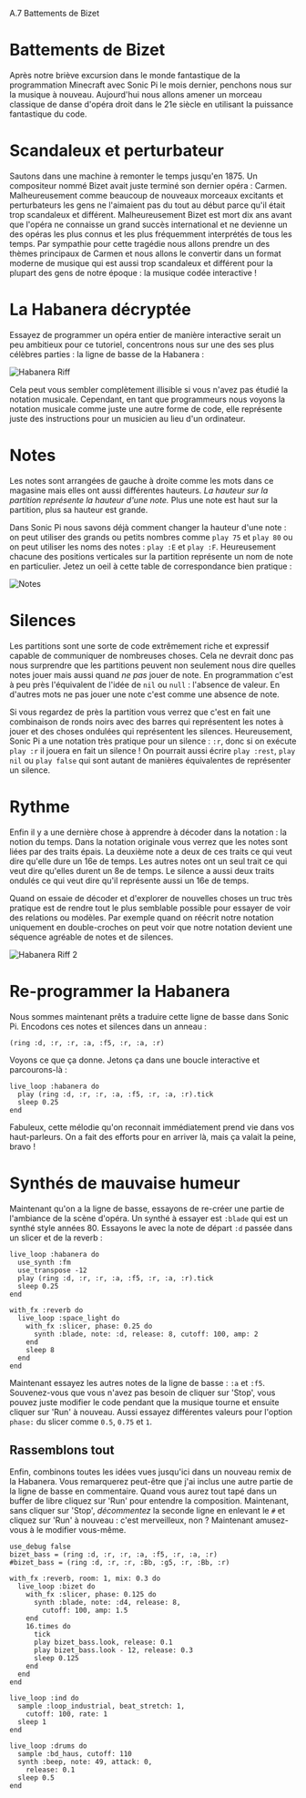 A.7 Battements de Bizet

# Battements de Bizet

Après notre briève excursion dans le monde fantastique de la
programmation Minecraft avec Sonic Pi le mois dernier, penchons nous
sur la musique à nouveau. Aujourd'hui nous allons amener un morceau
classique de danse d'opéra droit dans le 21e siècle en utilisant
la puissance fantastique du code.

# Scandaleux et perturbateur

Sautons dans une machine à remonter le temps jusqu'en 1875. Un
compositeur nommé Bizet avait juste terminé son dernier opéra :
Carmen. Malheureusement comme beaucoup de nouveaux morceaux excitants
et perturbateurs les gens ne l'aimaient pas du tout au début parce
qu'il était trop scandaleux et différent. Malheureusement Bizet est
mort dix ans avant que l'opéra ne connaisse un grand succès
international et ne devienne un des opéras les plus connus et les plus
fréquemment interprétés de tous les temps. Par sympathie pour cette
tragédie nous allons prendre un des thèmes principaux de Carmen et
nous allons le convertir dans un format moderne de musique qui est
aussi trop scandaleux et différent pour la plupart des gens de notre
époque : la musique codée interactive !

# La Habanera décryptée

Essayez de programmer un opéra entier de manière interactive serait un
peu ambitieux pour ce tutoriel, concentrons nous sur une des ses plus
célèbres parties : la ligne de basse de la Habanera :

![Habanera Riff](../images/tutorial/articles/A.07-bizet/habanera.png)

Cela peut vous sembler complètement illisible si vous n'avez pas
étudié la notation musicale. Cependant, en tant que programmeurs nous
voyons la notation musicale comme juste une autre forme de code, elle
représente juste des instructions pour un musicien au lieu d'un
ordinateur.

# Notes

Les notes sont arrangées de gauche à droite comme les mots dans ce
magasine mais elles ont aussi différentes hauteurs. *La hauteur sur la
partition représente la hauteur d'une note.* Plus une note est haut
sur la partition, plus sa hauteur est grande.

Dans Sonic Pi nous savons déjà comment changer la hauteur d'une note :
on peut utiliser des grands ou petits nombres comme `play 75` et
`play 80` ou on peut utiliser les noms des notes : `play :E` et
`play :F`. Heureusement chacune des positions verticales sur la
partition représente un nom de note en particulier. Jetez un oeil à
cette table de correspondance bien pratique :

![Notes](../images/tutorial/articles/A.07-bizet/notes.png)

# Silences

Les partitions sont une sorte de code extrêmement riche et expressif
capable de communiquer de nombreuses choses. Cela ne devrait donc pas
nous surprendre que les partitions peuvent non seulement nous dire
quelles notes jouer mais aussi quand *ne pas* jouer de note. En
programmation c'est à peu près l'équivalent de l'idée de `nil` ou
`null` : l'absence de valeur. En d'autres mots ne pas jouer une note
c'est comme une absence de note.

Si vous regardez de près la partition vous verrez que c'est en fait
une combinaison de ronds noirs avec des barres qui représentent les
notes à jouer et des choses ondulées qui représentent les silences.
Heureusement, Sonic Pi a une notation très pratique pour un silence :
`:r`, donc si on exécute `play :r` il jouera en fait un silence ! On
pourrait aussi écrire `play :rest`, `play nil` ou `play false` qui
sont autant de manières équivalentes de représenter un silence.

# Rythme

Enfin il y a une dernière chose à apprendre à décoder dans la
notation : la notion du temps. Dans la notation originale vous verrez
que les notes sont liées par des traits épais. La deuxième note a
deux de ces traits ce qui veut dire qu'elle dure un 16e de temps. Les
autres notes ont un seul trait ce qui veut dire qu'elles durent un 8e
de temps. Le silence a aussi deux traits ondulés ce qui veut dire
qu'il représente aussi un 16e de temps.

Quand on essaie de décoder et d'explorer de nouvelles choses un truc
très pratique est de rendre tout le plus semblable possible pour
essayer de voir des relations ou modèles. Par exemple quand on réécrit
notre notation uniquement en double-croches on peut voir que notre
notation devient une séquence agréable de notes et de silences.


![Habanera Riff 2](../images/tutorial/articles/A.07-bizet/habanera2.png)

# Re-programmer la Habanera

Nous sommes maintenant prêts a traduire cette ligne de basse dans
Sonic Pi. Encodons ces notes et silences dans un anneau :

```
(ring :d, :r, :r, :a, :f5, :r, :a, :r)
```
    
Voyons ce que ça donne. Jetons ça dans une boucle interactive et
parcourons-là :

```
live_loop :habanera do
  play (ring :d, :r, :r, :a, :f5, :r, :a, :r).tick
  sleep 0.25
end
```
    
Fabuleux, cette mélodie qu'on reconnait immédiatement prend vie dans
vos haut-parleurs. On a fait des efforts pour en arriver là, mais ça
valait la peine, bravo !
    
# Synthés de mauvaise humeur

Maintenant qu'on a la ligne de basse, essayons de re-créer une partie
de l'ambiance de la scène d'opéra. Un synthé à essayer est `:blade`
qui est un synthé style années 80. Essayons le avec la note de départ
`:d` passée dans un slicer et de la reverb :

```
live_loop :habanera do
  use_synth :fm
  use_transpose -12
  play (ring :d, :r, :r, :a, :f5, :r, :a, :r).tick
  sleep 0.25
end

with_fx :reverb do
  live_loop :space_light do
    with_fx :slicer, phase: 0.25 do
      synth :blade, note: :d, release: 8, cutoff: 100, amp: 2
    end
    sleep 8
  end
end
```

Maintenant essayez les autres notes de la ligne de basse : `:a` et
`:f5`. Souvenez-vous que vous n'avez pas besoin de cliquer sur 'Stop',
vous pouvez juste modifier le code pendant que la musique tourne et
ensuite cliquer sur 'Run' à nouveau. Aussi essayez différentes valeurs
pour l'option `phase:` du slicer comme `0.5`, `0.75` et `1`.


## Rassemblons tout

Enfin, combinons toutes les idées vues jusqu'ici dans un nouveau remix
de la Habanera. Vous remarquerez peut-être que j'ai inclus une autre
partie de la ligne de basse en commentaire. Quand vous aurez tout tapé
dans un buffer de libre cliquez sur 'Run' pour entendre la
composition. Maintenant, sans cliquer sur 'Stop', *décommentez* la
seconde ligne en enlevant le `#` et cliquez sur 'Run' à nouveau :
c'est merveilleux, non ? Maintenant amusez-vous à le modifier vous-même.

```
use_debug false
bizet_bass = (ring :d, :r, :r, :a, :f5, :r, :a, :r)
#bizet_bass = (ring :d, :r, :r, :Bb, :g5, :r, :Bb, :r)
 
with_fx :reverb, room: 1, mix: 0.3 do
  live_loop :bizet do
    with_fx :slicer, phase: 0.125 do
      synth :blade, note: :d4, release: 8,
        cutoff: 100, amp: 1.5
    end
    16.times do
      tick
      play bizet_bass.look, release: 0.1
      play bizet_bass.look - 12, release: 0.3
      sleep 0.125
    end
  end
end
 
live_loop :ind do
  sample :loop_industrial, beat_stretch: 1,
    cutoff: 100, rate: 1
  sleep 1
end
 
live_loop :drums do
  sample :bd_haus, cutoff: 110
  synth :beep, note: 49, attack: 0,
    release: 0.1
  sleep 0.5
end
```
